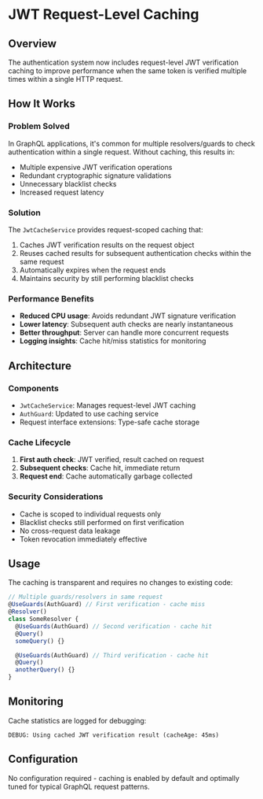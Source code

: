 # JWT Request-Level Caching

## Overview

The authentication system now includes request-level JWT verification caching to improve performance when the same token is verified multiple times within a single HTTP request.

## How It Works

### Problem Solved

In GraphQL applications, it's common for multiple resolvers/guards to check authentication within a single request. Without caching, this results in:

- Multiple expensive JWT verification operations
- Redundant cryptographic signature validations
- Unnecessary blacklist checks
- Increased request latency

### Solution

The `JwtCacheService` provides request-scoped caching that:

1. Caches JWT verification results on the request object
2. Reuses cached results for subsequent authentication checks within the same request
3. Automatically expires when the request ends
4. Maintains security by still performing blacklist checks

### Performance Benefits

- **Reduced CPU usage**: Avoids redundant JWT signature verification
- **Lower latency**: Subsequent auth checks are nearly instantaneous
- **Better throughput**: Server can handle more concurrent requests
- **Logging insights**: Cache hit/miss statistics for monitoring

## Architecture

### Components

- `JwtCacheService`: Manages request-level JWT caching
- `AuthGuard`: Updated to use caching service
- Request interface extensions: Type-safe cache storage

### Cache Lifecycle

1. **First auth check**: JWT verified, result cached on request
2. **Subsequent checks**: Cache hit, immediate return
3. **Request end**: Cache automatically garbage collected

### Security Considerations

- Cache is scoped to individual requests only
- Blacklist checks still performed on first verification
- No cross-request data leakage
- Token revocation immediately effective

## Usage

The caching is transparent and requires no changes to existing code:

```typescript
// Multiple guards/resolvers in same request
@UseGuards(AuthGuard) // First verification - cache miss
@Resolver()
class SomeResolver {
  @UseGuards(AuthGuard) // Second verification - cache hit
  @Query()
  someQuery() {}

  @UseGuards(AuthGuard) // Third verification - cache hit
  @Query()
  anotherQuery() {}
}
```

## Monitoring

Cache statistics are logged for debugging:

```
DEBUG: Using cached JWT verification result (cacheAge: 45ms)
```

## Configuration

No configuration required - caching is enabled by default and optimally tuned for typical GraphQL request patterns.
